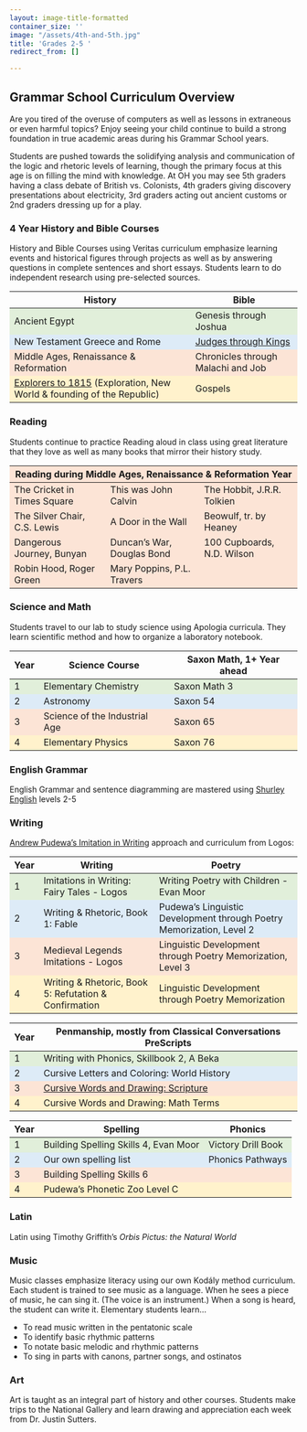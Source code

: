 ```yaml
---
layout: image-title-formatted
container_size: ''
image: "/assets/4th-and-5th.jpg"
title: 'Grades 2-5 '
redirect_from: []

---
```

## Grammar School Curriculum Overview

Are you tired of the overuse of computers as well as lessons in extraneous or even harmful topics? Enjoy seeing your child continue to build a strong foundation in true academic areas during his Grammar School years.

Students are pushed towards the solidifying analysis and communication of the logic and rhetoric levels of learning, though the primary focus at this age is on filling the mind with knowledge. At OH you may see 5th graders having a class debate of British vs. Colonists, 4th graders giving discovery presentations about electricity, 3rd graders acting out ancient customs or 2nd graders dressing up for a play.

### 4 Year History and Bible Courses

History and Bible Courses using Veritas curriculum emphasize learning events and historical figures through projects as well as by answering questions in complete sentences and short essays. Students learn to do independent research using pre-selected sources.

<table class="uk-table"> <thead> <tr class="uk-background-muted"> <th>History</th> <th>Bible</th> </tr> </thead> <tbody> <tr style="background-color:rgb(225, 239, 218)"> <td>Ancient Egypt</td> <td>Genesis through Joshua</td> </tr> <tr style="background-color:rgb(221, 235, 247)"> <td>New Testament Greece and Rome</td> <td><a href="https://veritaspress.com/store/judges-to-kings-flashcards.html" target="_blank">Judges through Kings</a></td> </tr> <tr style="background-color:rgb(252, 228, 214)"> <td>Middle Ages, Renaissance & Reformation</td> <td>Chronicles through Malachi and Job</td> </tr> <tr style="background-color:rgb(255, 242, 204)"> <td><a href="https://veritaspress.com/store/explorers-to-1815-flashcards.html" target="_blank">Explorers to 1815</a> (Exploration, New World & founding of the Republic)</td> <td>Gospels</td>

</tr>
</tbody>
</table>

### Reading

Students continue to practice Reading aloud in class using great literature that they love as well as many books that mirror their history study.

<table class="uk-table">
<thead style="background-color:rgb(252, 228, 214)">
<tr>
<th colspan="3">Reading during Middle Ages, Renaissance & Reformation Year</th>
</tr>
</thead>
<tbody style="background-color:rgb(252, 228, 214)">
<tr>
<td>The Cricket in Times Square</td>
<td>This was John Calvin</td>
<td>The Hobbit, J.R.R. Tolkien</td>
</tr>
<tr>
<td>The Silver Chair, C.S. Lewis</td>
<td>A Door in the Wall</td>
<td>Beowulf, tr. by Heaney</td>
</tr>
<tr>
<td>Dangerous Journey, Bunyan</td>
<td>Duncan’s War, Douglas Bond</td>
<td>100 Cupboards, N.D. Wilson</td>
</tr>
<tr>
<td>Robin Hood, Roger Green</td>
<td>Mary Poppins, P.L. Travers</td>
<td></td>
</tr>
</tbody>
</table>

### Science and Math

Students travel to our lab to study science using Apologia curricula. They learn scientific method and how to organize a laboratory notebook.

<table class="uk-table"> <thead> <tr class="uk-background-muted"> <th>Year</th> <th>Science Course</th> <th>Saxon Math, 1+ Year ahead</th> </tr> </thead> <tbody> <tr style="background-color:rgb(225, 239, 218)"> <td>1</td> <td>Elementary Chemistry</td> <td>Saxon Math 3</td> </tr> <tr style="background-color:rgb(221, 235, 247)"> <td>2</td> <td>Astronomy</td> <td>Saxon 54</td> </tr> <tr style="background-color:rgb(252, 228, 214)"> <td>3</td> <td>Science of the Industrial Age</td> <td>Saxon 65</td> </tr> <tr style="background-color:rgb(255, 242, 204)"> <td>4</td> <td>Elementary Physics</td> <td>Saxon 76</td> </tr> </tbody> </table>

### English Grammar

English Grammar and sentence diagramming are mastered using <a href="https://cathyduffyreviews.com/homeschool-reviews-core-curricula/composition-and-grammar/graded-language-arts-curricula/shurley-english" _target="_blank">Shurley English</a> levels 2-5

### Writing

<a href="https://www.iew.com/" target="_blank">Andrew Pudewa’s Imitation in Writing</a> approach and curriculum from Logos:

<table class="uk-table uk-table-striped">
<thead>
<tr class="uk-background-muted">
<th>Year</th>
<th>Writing</th>
<th>Poetry</th>
</tr>
</thead>
<tbody>
<tr style="background-color:rgb(225, 239, 218)">
<td>1</td>
<td>Imitations in Writing: Fairy Tales - Logos</td>
<td>Writing Poetry with Children - Evan Moor</td>
</tr>
<tr style="background-color:rgb(221, 235, 247)">
<td>2</td>
<td>Writing & Rhetoric, Book 1:  Fable</td>
<td>Pudewa’s Linguistic Development through Poetry Memorization, Level 2</td>
</tr>
<tr style="background-color:rgb(252, 228, 214)">
<td>3</td>
<td>Medieval Legends Imitations - Logos</td>
<td>Linguistic Development through Poetry Memorization, Level 3</td>
</tr>
<tr style="background-color:rgb(255, 242, 204)">
<td>4</td>
<td>Writing & Rhetoric, Book 5:  Refutation & Confirmation</td>
<td>Linguistic Development through Poetry Memorization</td>
</tr>
</tbody>
</table>  
<table class="uk-table uk-table-striped">
<thead>
<tr class="uk-background-muted">
<th>Year</th>
<th>Penmanship, mostly from Classical Conversations PreScripts</th>
</tr>
</thead>
<tbody>
<tr style="background-color:rgb(225, 239, 218)">
<td>1</td>
<td>Writing with Phonics, Skillbook 2, A Beka</td>
</tr>
<tr style="background-color:rgb(221, 235, 247)">
<td>2</td>
<td>Cursive Letters and Coloring: World History</td>
</tr>
<tr style="background-color:rgb(252, 228, 214)">
<td>3</td>
<td><a href="https://classicalconversationsbooks.com/products/sc020" target="_blank">Cursive Words and Drawing: Scripture</a></td>
</tr>
<tr style="background-color:rgb(255, 242, 204)">
<td>4</td>
<td>Cursive Words and Drawing: Math Terms</td>
</tr>
</tbody>
</table>

<table class="uk-table uk-table-striped">
<thead>
<tr class="uk-background-muted">
<th>Year</th>
<th>Spelling</th>
<th>Phonics</th>
</tr>
</thead>
<tbody>
<tr style="background-color:rgb(225, 239, 218)">
<td>1</td>
<td>Building Spelling Skills 4, Evan Moor</td>
<td>Victory Drill Book</td>
</tr>
<tr style="background-color:rgb(221, 235, 247)">
<td>2</td>
<td>Our own spelling list</td>
<td>Phonics Pathways</td>
</tr>
<tr style="background-color:rgb(252, 228, 214)">
<td>3</td>
<td>Building Spelling Skills 6</td>
<td></td>
</tr>
<tr style="background-color:rgb(255, 242, 204)">
<td>4</td>
<td>Pudewa’s Phonetic Zoo Level C</td>
<td></td>
</tr>
</tbody>
</table>

### Latin

Latin using Timothy Griffith’s <i>Orbis Pictus: the Natural World</i>

### Music

Music classes emphasize literacy using our own Kodály method curriculum. Each student is trained to see music as a language. When he sees a piece of music, he can sing it. (The voice is an instrument.) When a song is heard, the student can write it. Elementary students learn…

* To read music written in the pentatonic scale
* To identify basic rhythmic patterns
* To notate basic melodic and rhythmic patterns
* To sing in parts with canons, partner songs, and ostinatos

### Art

Art is taught as an integral part of history and other courses. Students make trips to the National Gallery and learn drawing and appreciation each week from Dr. Justin Sutters.